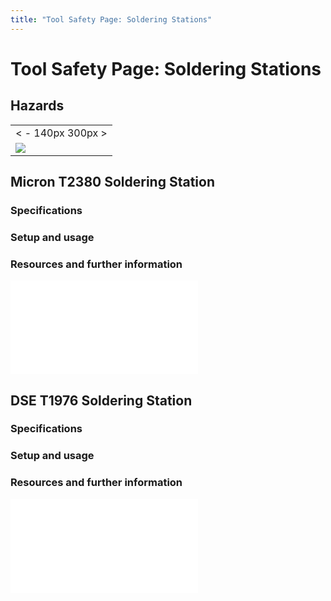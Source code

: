 ```yaml
---
title: "Tool Safety Page: Soldering Stations"
---
```

# Tool Safety Page: Soldering Stations

## Hazards

|                                      |
|--------------------------------------|
| \< - 140px 300px \>                  |
| ![](/tools/hazards/hot_surfaces.svg) |

## Micron T2380 Soldering Station

### Specifications

### Setup and usage

### Resources and further information

![](/tools/soldering_station_micron_t2380_user_manual_.pdf)

## DSE T1976 Soldering Station

### Specifications

### Setup and usage

### Resources and further information

![](/tools/soldering_station_dse_t1976_user_manual_.pdf)
